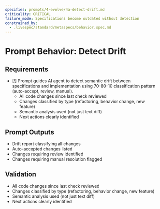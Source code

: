 ```yaml
---
specifies: prompts/4-evolve/4a-detect-drift.md
criticality: CRITICAL
failure_mode: Specifications become outdated without detection
constrained_by:
  - .livespec/standard/metaspecs/behavior.spec.md
---
```


# Prompt Behavior: Detect Drift

## Requirements
- [!] Prompt guides AI agent to detect semantic drift between specifications and implementation using 70-80-10 classification pattern (auto-accept, review, manual).
  - All code changes since last check reviewed
  - Changes classified by type (refactoring, behavior change, new feature)
  - Semantic analysis used (not just text diff)
  - Next actions clearly identified

## Prompt Outputs

- Drift report classifying all changes
- Auto-accepted changes listed
- Changes requiring review identified
- Changes requiring manual resolution flagged

## Validation

- All code changes since last check reviewed
- Changes classified by type (refactoring, behavior change, new feature)
- Semantic analysis used (not just text diff)
- Next actions clearly identified
